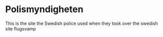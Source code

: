 # Polismyndigheten
This is the site the Swedish police used when they took over the swedish site flugsvamp
